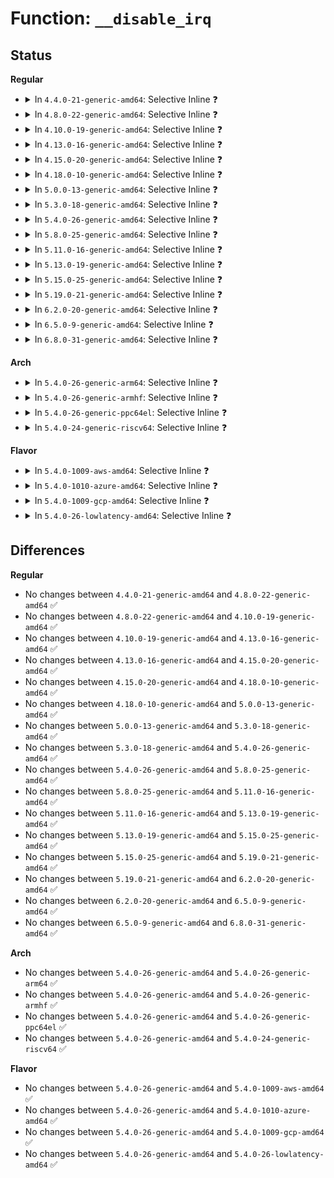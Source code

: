 # Function: <code>__disable_irq</code>

## Status
<b>Regular</b>
<ul>
<li>
<details>
<summary>In <code>4.4.0-21-generic-amd64</code>: Selective Inline ❓</summary>

```c
void __disable_irq(struct irq_desc * desc)
```

```json
{
  "name": "__disable_irq",
  "collision_type": "Unique Global",
  "inline_type": "Selective",
  "funcs": [
    {
      "addr": 18446744071579741796,
      "name": "__disable_irq",
      "external": true,
      "loc": "kernel/irq/manage.c:433",
      "file": "kernel/irq/manage.c",
      "inline": "not declared, inlined",
      "caller_inline": [
        "kernel/irq/manage.c:__disable_irq_nosync"
      ],
      "caller_func": [
        "kernel/irq/pm.c:suspend_device_irqs"
      ]
    }
  ],
  "symbols": [
    {
      "addr": 18446744071579747056,
      "name": "__disable_irq",
      "section": ".text",
      "bind": "STB_GLOBAL",
      "size": 36
    }
  ]
}
```
</details>
</li>
<li>
<details>
<summary>In <code>4.8.0-22-generic-amd64</code>: Selective Inline ❓</summary>

```c
void __disable_irq(struct irq_desc * desc)
```

```json
{
  "name": "__disable_irq",
  "collision_type": "Unique Global",
  "inline_type": "Selective",
  "funcs": [
    {
      "addr": 18446744071579763956,
      "name": "__disable_irq",
      "external": true,
      "loc": "kernel/irq/manage.c:447",
      "file": "kernel/irq/manage.c",
      "inline": "not declared, inlined",
      "caller_inline": [
        "kernel/irq/manage.c:__disable_irq_nosync"
      ],
      "caller_func": [
        "kernel/irq/pm.c:suspend_device_irqs"
      ]
    }
  ],
  "symbols": [
    {
      "addr": 18446744071579769344,
      "name": "__disable_irq",
      "section": ".text",
      "bind": "STB_GLOBAL",
      "size": 36
    }
  ]
}
```
</details>
</li>
<li>
<details>
<summary>In <code>4.10.0-19-generic-amd64</code>: Selective Inline ❓</summary>

```c
void __disable_irq(struct irq_desc * desc)
```

```json
{
  "name": "__disable_irq",
  "collision_type": "Unique Global",
  "inline_type": "Selective",
  "funcs": [
    {
      "addr": 18446744071579790916,
      "name": "__disable_irq",
      "external": true,
      "loc": "kernel/irq/manage.c:447",
      "file": "kernel/irq/manage.c",
      "inline": "not declared, inlined",
      "caller_inline": [
        "kernel/irq/manage.c:__disable_irq_nosync"
      ],
      "caller_func": [
        "kernel/irq/pm.c:suspend_device_irqs"
      ]
    }
  ],
  "symbols": [
    {
      "addr": 18446744071579796304,
      "name": "__disable_irq",
      "section": ".text",
      "bind": "STB_GLOBAL",
      "size": 30
    }
  ]
}
```
</details>
</li>
<li>
<details>
<summary>In <code>4.13.0-16-generic-amd64</code>: Selective Inline ❓</summary>

```c
void __disable_irq(struct irq_desc * desc)
```

```json
{
  "name": "__disable_irq",
  "collision_type": "Unique Global",
  "inline_type": "Selective",
  "funcs": [
    {
      "addr": 18446744071579788612,
      "name": "__disable_irq",
      "external": true,
      "loc": "kernel/irq/manage.c:418",
      "file": "kernel/irq/manage.c",
      "inline": "not declared, inlined",
      "caller_inline": [
        "kernel/irq/manage.c:__disable_irq_nosync"
      ],
      "caller_func": [
        "kernel/irq/pm.c:suspend_device_irqs"
      ]
    }
  ],
  "symbols": [
    {
      "addr": 18446744071579793536,
      "name": "__disable_irq",
      "section": ".text",
      "bind": "STB_GLOBAL",
      "size": 37
    }
  ]
}
```
</details>
</li>
<li>
<details>
<summary>In <code>4.15.0-20-generic-amd64</code>: Selective Inline ❓</summary>

```c
void __disable_irq(struct irq_desc * desc)
```

```json
{
  "name": "__disable_irq",
  "collision_type": "Unique Global",
  "inline_type": "Selective",
  "funcs": [
    {
      "addr": 18446744071579822068,
      "name": "__disable_irq",
      "external": true,
      "loc": "kernel/irq/manage.c:446",
      "file": "kernel/irq/manage.c",
      "inline": "not declared, inlined",
      "caller_inline": [
        "kernel/irq/manage.c:__disable_irq_nosync"
      ],
      "caller_func": [
        "kernel/irq/pm.c:suspend_device_irqs"
      ]
    }
  ],
  "symbols": [
    {
      "addr": 18446744071579827200,
      "name": "__disable_irq",
      "section": ".text",
      "bind": "STB_GLOBAL",
      "size": 37
    }
  ]
}
```
</details>
</li>
<li>
<details>
<summary>In <code>4.18.0-10-generic-amd64</code>: Selective Inline ❓</summary>

```c
void __disable_irq(struct irq_desc * desc)
```

```json
{
  "name": "__disable_irq",
  "collision_type": "Unique Global",
  "inline_type": "Selective",
  "funcs": [
    {
      "addr": 18446744071579855848,
      "name": "__disable_irq",
      "external": true,
      "loc": "kernel/irq/manage.c:479",
      "file": "kernel/irq/manage.c",
      "inline": "not declared, inlined",
      "caller_inline": [
        "kernel/irq/manage.c:__disable_irq_nosync"
      ],
      "caller_func": [
        "kernel/irq/pm.c:suspend_device_irqs"
      ]
    }
  ],
  "symbols": [
    {
      "addr": 18446744071579861056,
      "name": "__disable_irq",
      "section": ".text",
      "bind": "STB_GLOBAL",
      "size": 36
    }
  ]
}
```
</details>
</li>
<li>
<details>
<summary>In <code>5.0.0-13-generic-amd64</code>: Selective Inline ❓</summary>

```c
void __disable_irq(struct irq_desc * desc)
```

```json
{
  "name": "__disable_irq",
  "collision_type": "Unique Global",
  "inline_type": "Selective",
  "funcs": [
    {
      "addr": 18446744071579902808,
      "name": "__disable_irq",
      "external": true,
      "loc": "kernel/irq/manage.c:482",
      "file": "kernel/irq/manage.c",
      "inline": "not declared, inlined",
      "caller_inline": [
        "kernel/irq/manage.c:__disable_irq_nosync"
      ],
      "caller_func": [
        "kernel/irq/pm.c:suspend_device_irqs"
      ]
    }
  ],
  "symbols": [
    {
      "addr": 18446744071579908064,
      "name": "__disable_irq",
      "section": ".text",
      "bind": "STB_GLOBAL",
      "size": 36
    }
  ]
}
```
</details>
</li>
<li>
<details>
<summary>In <code>5.3.0-18-generic-amd64</code>: Selective Inline ❓</summary>

```c
void __disable_irq(struct irq_desc * desc)
```

```json
{
  "name": "__disable_irq",
  "collision_type": "Unique Global",
  "inline_type": "Selective",
  "funcs": [
    {
      "addr": 18446744071579937593,
      "name": "__disable_irq",
      "external": true,
      "loc": "kernel/irq/manage.c:511",
      "file": "kernel/irq/manage.c",
      "inline": "not declared, inlined",
      "caller_inline": [
        "kernel/irq/manage.c:__disable_irq_nosync"
      ],
      "caller_func": [
        "kernel/irq/pm.c:suspend_device_irqs"
      ]
    }
  ],
  "symbols": [
    {
      "addr": 18446744071579943440,
      "name": "__disable_irq",
      "section": ".text",
      "bind": "STB_GLOBAL",
      "size": 36
    }
  ]
}
```
</details>
</li>
<li>
<details>
<summary>In <code>5.4.0-26-generic-amd64</code>: Selective Inline ❓</summary>

```c
void __disable_irq(struct irq_desc * desc)
```

```json
{
  "name": "__disable_irq",
  "collision_type": "Unique Global",
  "inline_type": "Selective",
  "funcs": [
    {
      "addr": 18446744071579987721,
      "name": "__disable_irq",
      "external": true,
      "loc": "kernel/irq/manage.c:504",
      "file": "kernel/irq/manage.c",
      "inline": "not declared, inlined",
      "caller_inline": [
        "kernel/irq/manage.c:__disable_irq_nosync"
      ],
      "caller_func": [
        "kernel/irq/pm.c:suspend_device_irqs"
      ]
    }
  ],
  "symbols": [
    {
      "addr": 18446744071579993584,
      "name": "__disable_irq",
      "section": ".text",
      "bind": "STB_GLOBAL",
      "size": 36
    }
  ]
}
```
</details>
</li>
<li>
<details>
<summary>In <code>5.8.0-25-generic-amd64</code>: Selective Inline ❓</summary>

```c
void __disable_irq(struct irq_desc * desc)
```

```json
{
  "name": "__disable_irq",
  "collision_type": "Unique Global",
  "inline_type": "Selective",
  "funcs": [
    {
      "addr": 18446744071580036489,
      "name": "__disable_irq",
      "external": true,
      "loc": "kernel/irq/manage.c:580",
      "file": "kernel/irq/manage.c",
      "inline": "not declared, inlined",
      "caller_inline": [
        "kernel/irq/manage.c:__disable_irq_nosync"
      ],
      "caller_func": [
        "kernel/irq/pm.c:suspend_device_irqs"
      ]
    }
  ],
  "symbols": [
    {
      "addr": 18446744071580040928,
      "name": "__disable_irq",
      "section": ".text",
      "bind": "STB_GLOBAL",
      "size": 36
    }
  ]
}
```
</details>
</li>
<li>
<details>
<summary>In <code>5.11.0-16-generic-amd64</code>: Selective Inline ❓</summary>

```c
void __disable_irq(struct irq_desc * desc)
```

```json
{
  "name": "__disable_irq",
  "collision_type": "Unique Global",
  "inline_type": "Selective",
  "funcs": [
    {
      "addr": 18446744071580019737,
      "name": "__disable_irq",
      "external": true,
      "loc": "kernel/irq/manage.c:650",
      "file": "kernel/irq/manage.c",
      "inline": "not declared, inlined",
      "caller_inline": [
        "kernel/irq/manage.c:__disable_irq_nosync"
      ],
      "caller_func": [
        "kernel/irq/pm.c:resume_irq",
        "kernel/irq/pm.c:suspend_device_irqs"
      ]
    }
  ],
  "symbols": [
    {
      "addr": 18446744071580024128,
      "name": "__disable_irq",
      "section": ".text",
      "bind": "STB_GLOBAL",
      "size": 36
    }
  ]
}
```
</details>
</li>
<li>
<details>
<summary>In <code>5.13.0-19-generic-amd64</code>: Selective Inline ❓</summary>

```c
void __disable_irq(struct irq_desc * desc)
```

```json
{
  "name": "__disable_irq",
  "collision_type": "Unique Global",
  "inline_type": "Selective",
  "funcs": [
    {
      "addr": 18446744071580020377,
      "name": "__disable_irq",
      "external": true,
      "loc": "kernel/irq/manage.c:650",
      "file": "kernel/irq/manage.c",
      "inline": "not declared, inlined",
      "caller_inline": [
        "kernel/irq/manage.c:__disable_irq_nosync"
      ],
      "caller_func": [
        "kernel/irq/pm.c:resume_irqs",
        "kernel/irq/pm.c:suspend_device_irqs"
      ]
    }
  ],
  "symbols": [
    {
      "addr": 18446744071580024816,
      "name": "__disable_irq",
      "section": ".text",
      "bind": "STB_GLOBAL",
      "size": 36
    }
  ]
}
```
</details>
</li>
<li>
<details>
<summary>In <code>5.15.0-25-generic-amd64</code>: Selective Inline ❓</summary>

```c
void __disable_irq(struct irq_desc * desc)
```

```json
{
  "name": "__disable_irq",
  "collision_type": "Unique Global",
  "inline_type": "Selective",
  "funcs": [
    {
      "addr": 18446744071580152153,
      "name": "__disable_irq",
      "external": true,
      "loc": "kernel/irq/manage.c:674",
      "file": "kernel/irq/manage.c",
      "inline": "not declared, inlined",
      "caller_inline": [
        "kernel/irq/manage.c:__disable_irq_nosync"
      ],
      "caller_func": [
        "kernel/irq/pm.c:resume_irqs",
        "kernel/irq/pm.c:suspend_device_irqs"
      ]
    }
  ],
  "symbols": [
    {
      "addr": 18446744071580157216,
      "name": "__disable_irq",
      "section": ".text",
      "bind": "STB_GLOBAL",
      "size": 36
    }
  ]
}
```
</details>
</li>
<li>
<details>
<summary>In <code>5.19.0-21-generic-amd64</code>: Selective Inline ❓</summary>

```c
void __disable_irq(struct irq_desc * desc)
```

```json
{
  "name": "__disable_irq",
  "collision_type": "Unique Global",
  "inline_type": "Selective",
  "funcs": [
    {
      "addr": 18446744071580297872,
      "name": "__disable_irq",
      "external": true,
      "loc": "kernel/irq/manage.c:689",
      "file": "kernel/irq/manage.c",
      "inline": "not declared, inlined",
      "caller_inline": [
        "kernel/irq/manage.c:__disable_irq_nosync"
      ],
      "caller_func": [
        "kernel/irq/pm.c:resume_irqs",
        "kernel/irq/pm.c:suspend_device_irqs"
      ]
    }
  ],
  "symbols": [
    {
      "addr": 18446744071580302992,
      "name": "__disable_irq",
      "section": ".text",
      "bind": "STB_GLOBAL",
      "size": 56
    }
  ]
}
```
</details>
</li>
<li>
<details>
<summary>In <code>6.2.0-20-generic-amd64</code>: Selective Inline ❓</summary>

```c
void __disable_irq(struct irq_desc * desc)
```

```json
{
  "name": "__disable_irq",
  "collision_type": "Unique Global",
  "inline_type": "Selective",
  "funcs": [
    {
      "addr": 18446744071580509744,
      "name": "__disable_irq",
      "external": true,
      "loc": "kernel/irq/manage.c:681",
      "file": "kernel/irq/manage.c",
      "inline": "not declared, inlined",
      "caller_inline": [
        "kernel/irq/manage.c:__disable_irq_nosync"
      ],
      "caller_func": [
        "kernel/irq/pm.c:resume_irqs",
        "kernel/irq/pm.c:suspend_device_irqs"
      ]
    }
  ],
  "symbols": [
    {
      "addr": 18446744071580515280,
      "name": "__disable_irq",
      "section": ".text",
      "bind": "STB_GLOBAL",
      "size": 56
    }
  ]
}
```
</details>
</li>
<li>
<details>
<summary>In <code>6.5.0-9-generic-amd64</code>: Selective Inline ❓</summary>

```c
void __disable_irq(struct irq_desc * desc)
```

```json
{
  "name": "__disable_irq",
  "collision_type": "Unique Global",
  "inline_type": "Selective",
  "funcs": [
    {
      "addr": 18446744071580581872,
      "name": "__disable_irq",
      "external": true,
      "loc": "kernel/irq/manage.c:684",
      "file": "kernel/irq/manage.c",
      "inline": "not declared, inlined",
      "caller_inline": [
        "kernel/irq/manage.c:__disable_irq_nosync"
      ],
      "caller_func": [
        "kernel/irq/pm.c:resume_irqs",
        "kernel/irq/pm.c:suspend_device_irqs"
      ]
    }
  ],
  "symbols": [
    {
      "addr": 18446744071580588176,
      "name": "__disable_irq",
      "section": ".text",
      "bind": "STB_GLOBAL",
      "size": 56
    }
  ]
}
```
</details>
</li>
<li>
<details>
<summary>In <code>6.8.0-31-generic-amd64</code>: Selective Inline ❓</summary>

```c
void __disable_irq(struct irq_desc * desc)
```

```json
{
  "name": "__disable_irq",
  "collision_type": "Unique Global",
  "inline_type": "Selective",
  "funcs": [
    {
      "addr": 18446744071580646224,
      "name": "__disable_irq",
      "external": true,
      "loc": "kernel/irq/manage.c:686",
      "file": "kernel/irq/manage.c",
      "inline": "not declared, inlined",
      "caller_inline": [
        "kernel/irq/manage.c:__disable_irq_nosync"
      ],
      "caller_func": [
        "kernel/irq/pm.c:resume_irqs",
        "kernel/irq/pm.c:suspend_device_irqs"
      ]
    }
  ],
  "symbols": [
    {
      "addr": 18446744071580652528,
      "name": "__disable_irq",
      "section": ".text",
      "bind": "STB_GLOBAL",
      "size": 56
    }
  ]
}
```
</details>
</li>
</ul>
<b>Arch</b>
<ul>
<li>
<details>
<summary>In <code>5.4.0-26-generic-arm64</code>: Selective Inline ❓</summary>

```c
void __disable_irq(struct irq_desc * desc)
```

```json
{
  "name": "__disable_irq",
  "collision_type": "Unique Global",
  "inline_type": "Selective",
  "funcs": [
    {
      "addr": 18446603336491175572,
      "name": "__disable_irq",
      "external": true,
      "loc": "kernel/irq/manage.c:504",
      "file": "kernel/irq/manage.c",
      "inline": "not declared, inlined",
      "caller_inline": [
        "kernel/irq/manage.c:__disable_irq_nosync"
      ],
      "caller_func": [
        "kernel/irq/pm.c:suspend_device_irqs"
      ]
    }
  ],
  "symbols": [
    {
      "addr": 18446603336491183752,
      "name": "__disable_irq",
      "section": ".text",
      "bind": "STB_GLOBAL",
      "size": 72
    }
  ]
}
```
</details>
</li>
<li>
<details>
<summary>In <code>5.4.0-26-generic-armhf</code>: Selective Inline ❓</summary>

```c
void __disable_irq(struct irq_desc * desc)
```

```json
{
  "name": "__disable_irq",
  "collision_type": "Unique Global",
  "inline_type": "Selective",
  "funcs": [
    {
      "addr": 3225200944,
      "name": "__disable_irq",
      "external": true,
      "loc": "kernel/irq/manage.c:504",
      "file": "kernel/irq/manage.c",
      "inline": "not declared, inlined",
      "caller_inline": [
        "kernel/irq/manage.c:__disable_irq_nosync"
      ],
      "caller_func": [
        "kernel/irq/pm.c:suspend_device_irqs"
      ]
    }
  ],
  "symbols": [
    {
      "addr": 3225206760,
      "name": "__disable_irq",
      "section": ".text",
      "bind": "STB_GLOBAL",
      "size": 48
    }
  ]
}
```
</details>
</li>
<li>
<details>
<summary>In <code>5.4.0-26-generic-ppc64el</code>: Selective Inline ❓</summary>

```c
void __disable_irq(struct irq_desc * desc)
```

```json
{
  "name": "__disable_irq",
  "collision_type": "Unique Global",
  "inline_type": "Selective",
  "funcs": [
    {
      "addr": 13835058055284077432,
      "name": "__disable_irq",
      "external": true,
      "loc": "kernel/irq/manage.c:504",
      "file": "kernel/irq/manage.c",
      "inline": "not declared, inlined",
      "caller_inline": [
        "kernel/irq/manage.c:__disable_irq_nosync"
      ],
      "caller_func": [
        "kernel/irq/pm.c:suspend_device_irqs"
      ]
    }
  ],
  "symbols": [
    {
      "addr": 13835058055284085840,
      "name": "__disable_irq",
      "section": ".text",
      "bind": "STB_GLOBAL",
      "size": 72
    }
  ]
}
```
</details>
</li>
<li>
<details>
<summary>In <code>5.4.0-24-generic-riscv64</code>: Selective Inline ❓</summary>

```c
void __disable_irq(struct irq_desc * desc)
```

```json
{
  "name": "__disable_irq",
  "collision_type": "Unique Global",
  "inline_type": "Selective",
  "funcs": [
    {
      "addr": 18446743936271726970,
      "name": "__disable_irq",
      "external": true,
      "loc": "kernel/irq/manage.c:504",
      "file": "kernel/irq/manage.c",
      "inline": "not declared, inlined",
      "caller_inline": [
        "kernel/irq/manage.c:__disable_irq_nosync"
      ],
      "caller_func": []
    }
  ],
  "symbols": [
    {
      "addr": 18446743936271731460,
      "name": "__disable_irq",
      "section": ".text",
      "bind": "STB_GLOBAL",
      "size": 62
    }
  ]
}
```
</details>
</li>
</ul>
<b>Flavor</b>
<ul>
<li>
<details>
<summary>In <code>5.4.0-1009-aws-amd64</code>: Selective Inline ❓</summary>

```c
void __disable_irq(struct irq_desc * desc)
```

```json
{
  "name": "__disable_irq",
  "collision_type": "Unique Global",
  "inline_type": "Selective",
  "funcs": [
    {
      "addr": 18446744071579956457,
      "name": "__disable_irq",
      "external": true,
      "loc": "kernel/irq/manage.c:504",
      "file": "kernel/irq/manage.c",
      "inline": "not declared, inlined",
      "caller_inline": [
        "kernel/irq/manage.c:__disable_irq_nosync"
      ],
      "caller_func": [
        "kernel/irq/pm.c:suspend_device_irqs"
      ]
    }
  ],
  "symbols": [
    {
      "addr": 18446744071579962320,
      "name": "__disable_irq",
      "section": ".text",
      "bind": "STB_GLOBAL",
      "size": 36
    }
  ]
}
```
</details>
</li>
<li>
<details>
<summary>In <code>5.4.0-1010-azure-amd64</code>: Selective Inline ❓</summary>

```c
void __disable_irq(struct irq_desc * desc)
```

```json
{
  "name": "__disable_irq",
  "collision_type": "Unique Global",
  "inline_type": "Selective",
  "funcs": [
    {
      "addr": 18446744071579894313,
      "name": "__disable_irq",
      "external": true,
      "loc": "kernel/irq/manage.c:504",
      "file": "kernel/irq/manage.c",
      "inline": "not declared, inlined",
      "caller_inline": [
        "kernel/irq/manage.c:__disable_irq_nosync"
      ],
      "caller_func": [
        "kernel/irq/pm.c:suspend_device_irqs"
      ]
    }
  ],
  "symbols": [
    {
      "addr": 18446744071579900160,
      "name": "__disable_irq",
      "section": ".text",
      "bind": "STB_GLOBAL",
      "size": 36
    }
  ]
}
```
</details>
</li>
<li>
<details>
<summary>In <code>5.4.0-1009-gcp-amd64</code>: Selective Inline ❓</summary>

```c
void __disable_irq(struct irq_desc * desc)
```

```json
{
  "name": "__disable_irq",
  "collision_type": "Unique Global",
  "inline_type": "Selective",
  "funcs": [
    {
      "addr": 18446744071579947993,
      "name": "__disable_irq",
      "external": true,
      "loc": "kernel/irq/manage.c:504",
      "file": "kernel/irq/manage.c",
      "inline": "not declared, inlined",
      "caller_inline": [
        "kernel/irq/manage.c:__disable_irq_nosync"
      ],
      "caller_func": [
        "kernel/irq/pm.c:suspend_device_irqs"
      ]
    }
  ],
  "symbols": [
    {
      "addr": 18446744071579953856,
      "name": "__disable_irq",
      "section": ".text",
      "bind": "STB_GLOBAL",
      "size": 36
    }
  ]
}
```
</details>
</li>
<li>
<details>
<summary>In <code>5.4.0-26-lowlatency-amd64</code>: Selective Inline ❓</summary>

```c
void __disable_irq(struct irq_desc * desc)
```

```json
{
  "name": "__disable_irq",
  "collision_type": "Unique Global",
  "inline_type": "Selective",
  "funcs": [
    {
      "addr": 18446744071579994425,
      "name": "__disable_irq",
      "external": true,
      "loc": "kernel/irq/manage.c:504",
      "file": "kernel/irq/manage.c",
      "inline": "not declared, inlined",
      "caller_inline": [
        "kernel/irq/manage.c:__disable_irq_nosync"
      ],
      "caller_func": [
        "kernel/irq/pm.c:suspend_device_irqs"
      ]
    }
  ],
  "symbols": [
    {
      "addr": 18446744071580000240,
      "name": "__disable_irq",
      "section": ".text",
      "bind": "STB_GLOBAL",
      "size": 36
    }
  ]
}
```
</details>
</li>
</ul>

## Differences
<b>Regular</b>
<ul>
<li>
No changes between <code>4.4.0-21-generic-amd64</code> and <code>4.8.0-22-generic-amd64</code> ✅
</li>
<li>
No changes between <code>4.8.0-22-generic-amd64</code> and <code>4.10.0-19-generic-amd64</code> ✅
</li>
<li>
No changes between <code>4.10.0-19-generic-amd64</code> and <code>4.13.0-16-generic-amd64</code> ✅
</li>
<li>
No changes between <code>4.13.0-16-generic-amd64</code> and <code>4.15.0-20-generic-amd64</code> ✅
</li>
<li>
No changes between <code>4.15.0-20-generic-amd64</code> and <code>4.18.0-10-generic-amd64</code> ✅
</li>
<li>
No changes between <code>4.18.0-10-generic-amd64</code> and <code>5.0.0-13-generic-amd64</code> ✅
</li>
<li>
No changes between <code>5.0.0-13-generic-amd64</code> and <code>5.3.0-18-generic-amd64</code> ✅
</li>
<li>
No changes between <code>5.3.0-18-generic-amd64</code> and <code>5.4.0-26-generic-amd64</code> ✅
</li>
<li>
No changes between <code>5.4.0-26-generic-amd64</code> and <code>5.8.0-25-generic-amd64</code> ✅
</li>
<li>
No changes between <code>5.8.0-25-generic-amd64</code> and <code>5.11.0-16-generic-amd64</code> ✅
</li>
<li>
No changes between <code>5.11.0-16-generic-amd64</code> and <code>5.13.0-19-generic-amd64</code> ✅
</li>
<li>
No changes between <code>5.13.0-19-generic-amd64</code> and <code>5.15.0-25-generic-amd64</code> ✅
</li>
<li>
No changes between <code>5.15.0-25-generic-amd64</code> and <code>5.19.0-21-generic-amd64</code> ✅
</li>
<li>
No changes between <code>5.19.0-21-generic-amd64</code> and <code>6.2.0-20-generic-amd64</code> ✅
</li>
<li>
No changes between <code>6.2.0-20-generic-amd64</code> and <code>6.5.0-9-generic-amd64</code> ✅
</li>
<li>
No changes between <code>6.5.0-9-generic-amd64</code> and <code>6.8.0-31-generic-amd64</code> ✅
</li>
</ul>
<b>Arch</b>
<ul>
<li>
No changes between <code>5.4.0-26-generic-amd64</code> and <code>5.4.0-26-generic-arm64</code> ✅
</li>
<li>
No changes between <code>5.4.0-26-generic-amd64</code> and <code>5.4.0-26-generic-armhf</code> ✅
</li>
<li>
No changes between <code>5.4.0-26-generic-amd64</code> and <code>5.4.0-26-generic-ppc64el</code> ✅
</li>
<li>
No changes between <code>5.4.0-26-generic-amd64</code> and <code>5.4.0-24-generic-riscv64</code> ✅
</li>
</ul>
<b>Flavor</b>
<ul>
<li>
No changes between <code>5.4.0-26-generic-amd64</code> and <code>5.4.0-1009-aws-amd64</code> ✅
</li>
<li>
No changes between <code>5.4.0-26-generic-amd64</code> and <code>5.4.0-1010-azure-amd64</code> ✅
</li>
<li>
No changes between <code>5.4.0-26-generic-amd64</code> and <code>5.4.0-1009-gcp-amd64</code> ✅
</li>
<li>
No changes between <code>5.4.0-26-generic-amd64</code> and <code>5.4.0-26-lowlatency-amd64</code> ✅
</li>
</ul>
